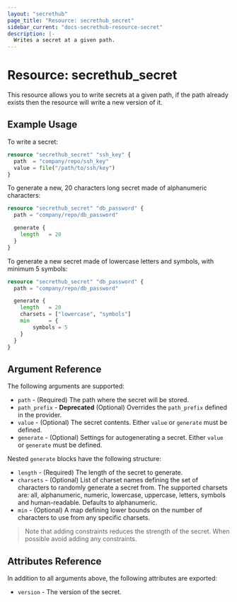```yaml
---
layout: "secrethub"
page_title: "Resource: secrethub_secret"
sidebar_current: "docs-secrethub-resource-secret"
description: |-
  Writes a secret at a given path.
---
```


# Resource: secrethub_secret

This resource allows you to write secrets at a given path, if the path already exists then the resource will write a new version of it.

## Example Usage

To write a secret:

```terraform
resource "secrethub_secret" "ssh_key" {
  path  = "company/repo/ssh_key"
  value = file("/path/to/ssh/key")
}
```

To generate a new, 20 characters long secret made of alphanumeric characters:

```terraform
resource "secrethub_secret" "db_password" {
  path = "company/repo/db_password"

  generate {
    length   = 20
  }
}
```

To generate a new secret made of lowercase letters and symbols, with minimum 5 symbols:

```terraform
resource "secrethub_secret" "db_password" {
  path = "company/repo/db_password"

  generate {
    length   = 20
    charsets = ["lowercase", "symbols"]
    min      = {
        symbols = 5
    }
  }
}
```

## Argument Reference

The following arguments are supported:

* `path` - (Required) The path where the secret will be stored.
* `path_prefix` - **Deprecated** (Optional) Overrides the `path_prefix` defined in the provider.
* `value` - (Optional) The secret contents. Either `value` or `generate` must be defined.
* `generate` - (Optional) Settings for autogenerating a secret. Either `value` or `generate` must be defined.

Nested `generate` blocks have the following structure:

* `length` - (Required) The length of the secret to generate.
* `charsets` - (Optional) List of charset names defining the set of characters to randomly generate a secret from. The supported charsets are: all, alphanumeric, numeric, lowercase, uppercase, letters, symbols and human-readable. Defaults to alphanumeric.
* `min` - (Optional) A map defining lower bounds on the number of characters to use from any specific charsets.

> Note that adding constraints reduces the strength of the secret. When possible avoid adding any constraints.
## Attributes Reference

In addition to all arguments above, the following attributes are exported:

* `version` - The version of the secret.
